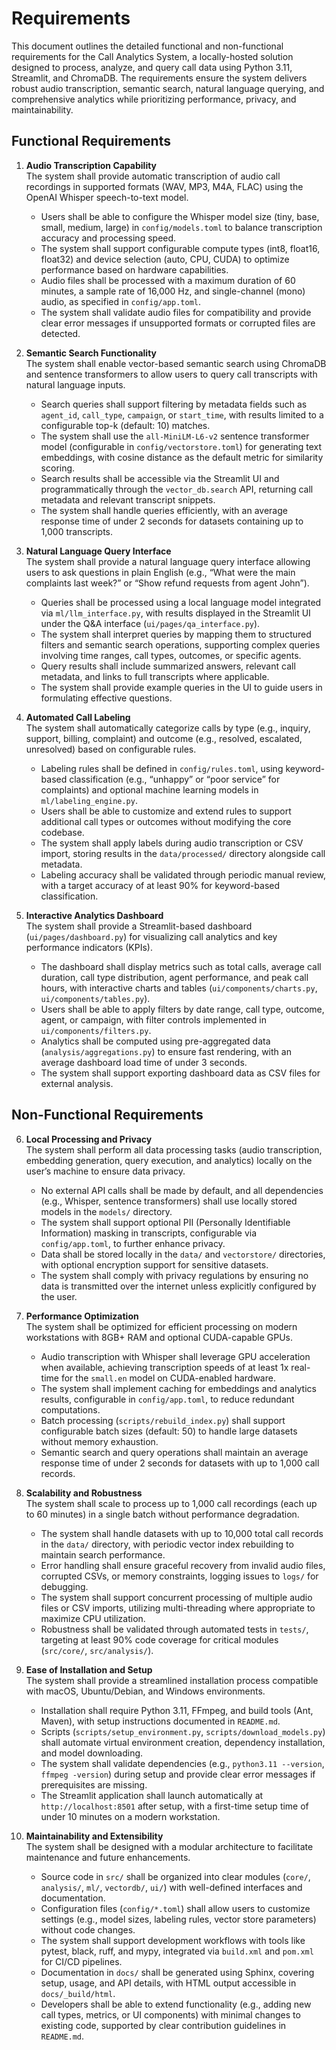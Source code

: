 # Requirements

This document outlines the detailed functional and non-functional requirements for the Call Analytics System, a locally-hosted solution designed to process, analyze, and query call data using Python 3.11, Streamlit, and ChromaDB. The requirements ensure the system delivers robust audio transcription, semantic search, natural language querying, and comprehensive analytics while prioritizing performance, privacy, and maintainability.

## Functional Requirements

1. **Audio Transcription Capability**  
   The system shall provide automatic transcription of audio call recordings in supported formats (WAV, MP3, M4A, FLAC) using the OpenAI Whisper speech-to-text model.

   - Users shall be able to configure the Whisper model size (tiny, base, small, medium, large) in `config/models.toml` to balance transcription accuracy and processing speed.
   - The system shall support configurable compute types (int8, float16, float32) and device selection (auto, CPU, CUDA) to optimize performance based on hardware capabilities.
   - Audio files shall be processed with a maximum duration of 60 minutes, a sample rate of 16,000 Hz, and single-channel (mono) audio, as specified in `config/app.toml`.
   - The system shall validate audio files for compatibility and provide clear error messages if unsupported formats or corrupted files are detected.

2. **Semantic Search Functionality**  
   The system shall enable vector-based semantic search using ChromaDB and sentence transformers to allow users to query call transcripts with natural language inputs.

   - Search queries shall support filtering by metadata fields such as `agent_id`, `call_type`, `campaign`, or `start_time`, with results limited to a configurable top-k (default: 10) matches.
   - The system shall use the `all-MiniLM-L6-v2` sentence transformer model (configurable in `config/vectorstore.toml`) for generating text embeddings, with cosine distance as the default metric for similarity scoring.
   - Search results shall be accessible via the Streamlit UI and programmatically through the `vector_db.search` API, returning call metadata and relevant transcript snippets.
   - The system shall handle queries efficiently, with an average response time of under 2 seconds for datasets containing up to 1,000 transcripts.

3. **Natural Language Query Interface**  
   The system shall provide a natural language query interface allowing users to ask questions in plain English (e.g., “What were the main complaints last week?” or “Show refund requests from agent John”).

   - Queries shall be processed using a local language model integrated via `ml/llm_interface.py`, with results displayed in the Streamlit UI under the Q&A interface (`ui/pages/qa_interface.py`).
   - The system shall interpret queries by mapping them to structured filters and semantic search operations, supporting complex queries involving time ranges, call types, outcomes, or specific agents.
   - Query results shall include summarized answers, relevant call metadata, and links to full transcripts where applicable.
   - The system shall provide example queries in the UI to guide users in formulating effective questions.

4. **Automated Call Labeling**  
   The system shall automatically categorize calls by type (e.g., inquiry, support, billing, complaint) and outcome (e.g., resolved, escalated, unresolved) based on configurable rules.

   - Labeling rules shall be defined in `config/rules.toml`, using keyword-based classification (e.g., “unhappy” or “poor service” for complaints) and optional machine learning models in `ml/labeling_engine.py`.
   - Users shall be able to customize and extend rules to support additional call types or outcomes without modifying the core codebase.
   - The system shall apply labels during audio transcription or CSV import, storing results in the `data/processed/` directory alongside call metadata.
   - Labeling accuracy shall be validated through periodic manual review, with a target accuracy of at least 90% for keyword-based classification.

5. **Interactive Analytics Dashboard**  
   The system shall provide a Streamlit-based dashboard (`ui/pages/dashboard.py`) for visualizing call analytics and key performance indicators (KPIs).
   - The dashboard shall display metrics such as total calls, average call duration, call type distribution, agent performance, and peak call hours, with interactive charts and tables (`ui/components/charts.py`, `ui/components/tables.py`).
   - Users shall be able to apply filters by date range, call type, outcome, agent, or campaign, with filter controls implemented in `ui/components/filters.py`.
   - Analytics shall be computed using pre-aggregated data (`analysis/aggregations.py`) to ensure fast rendering, with an average dashboard load time of under 3 seconds.
   - The system shall support exporting dashboard data as CSV files for external analysis.

## Non-Functional Requirements

6. **Local Processing and Privacy**  
   The system shall perform all data processing tasks (audio transcription, embedding generation, query execution, and analytics) locally on the user’s machine to ensure data privacy.

   - No external API calls shall be made by default, and all dependencies (e.g., Whisper, sentence transformers) shall use locally stored models in the `models/` directory.
   - The system shall support optional PII (Personally Identifiable Information) masking in transcripts, configurable via `config/app.toml`, to further enhance privacy.
   - Data shall be stored locally in the `data/` and `vectorstore/` directories, with optional encryption support for sensitive datasets.
   - The system shall comply with privacy regulations by ensuring no data is transmitted over the internet unless explicitly configured by the user.

7. **Performance Optimization**  
   The system shall be optimized for efficient processing on modern workstations with 8GB+ RAM and optional CUDA-capable GPUs.

   - Audio transcription with Whisper shall leverage GPU acceleration when available, achieving transcription speeds of at least 1x real-time for the `small.en` model on CUDA-enabled hardware.
   - The system shall implement caching for embeddings and analytics results, configurable in `config/app.toml`, to reduce redundant computations.
   - Batch processing (`scripts/rebuild_index.py`) shall support configurable batch sizes (default: 50) to handle large datasets without memory exhaustion.
   - Semantic search and query operations shall maintain an average response time of under 2 seconds for datasets with up to 1,000 call records.

8. **Scalability and Robustness**  
   The system shall scale to process up to 1,000 call recordings (each up to 60 minutes) in a single batch without performance degradation.

   - The system shall handle datasets with up to 10,000 total call records in the `data/` directory, with periodic vector index rebuilding to maintain search performance.
   - Error handling shall ensure graceful recovery from invalid audio files, corrupted CSVs, or memory constraints, logging issues to `logs/` for debugging.
   - The system shall support concurrent processing of multiple audio files or CSV imports, utilizing multi-threading where appropriate to maximize CPU utilization.
   - Robustness shall be validated through automated tests in `tests/`, targeting at least 90% code coverage for critical modules (`src/core/`, `src/analysis/`).

9. **Ease of Installation and Setup**  
   The system shall provide a streamlined installation process compatible with macOS, Ubuntu/Debian, and Windows environments.

   - Installation shall require Python 3.11, FFmpeg, and build tools (Ant, Maven), with setup instructions documented in `README.md`.
   - Scripts (`scripts/setup_environment.py`, `scripts/download_models.py`) shall automate virtual environment creation, dependency installation, and model downloading.
   - The system shall validate dependencies (e.g., `python3.11 --version`, `ffmpeg -version`) during setup and provide clear error messages if prerequisites are missing.
   - The Streamlit application shall launch automatically at `http://localhost:8501` after setup, with a first-time setup time of under 10 minutes on a modern workstation.

10. **Maintainability and Extensibility**  
    The system shall be designed with a modular architecture to facilitate maintenance and future enhancements.
    - Source code in `src/` shall be organized into clear modules (`core/`, `analysis/`, `ml/`, `vectordb/`, `ui/`) with well-defined interfaces and documentation.
    - Configuration files (`config/*.toml`) shall allow users to customize settings (e.g., model sizes, labeling rules, vector store parameters) without code changes.
    - The system shall support development workflows with tools like pytest, black, ruff, and mypy, integrated via `build.xml` and `pom.xml` for CI/CD pipelines.
    - Documentation in `docs/` shall be generated using Sphinx, covering setup, usage, and API details, with HTML output accessible in `docs/_build/html`.
    - Developers shall be able to extend functionality (e.g., adding new call types, metrics, or UI components) with minimal changes to existing code, supported by clear contribution guidelines in `README.md`.
